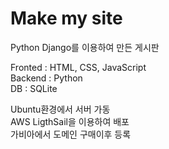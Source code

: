 # Make my site
Python Django를 이용하여 만든 게시판

Fronted : HTML, CSS, JavaScript <br>
Backend : Python <br>
DB : SQLite <br>

Ubuntu환경에서 서버 가동 <br>
AWS LigthSail을 이용하여 배포 <br>
가비아에서 도메인 구매이후 등록 <br>
